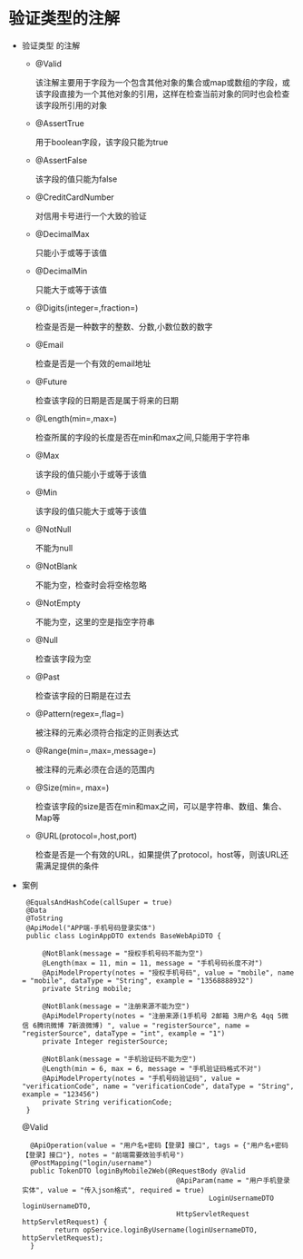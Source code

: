# 验证类型的注解

* 验证类型 的注解
   
  * @Valid
    
    该注解主要用于字段为一个包含其他对象的集合或map或数组的字段，或该字段直接为一个其他对象的引用，这样在检查当前对象的同时也会检查该字段所引用的对象
  
  * @AssertTrue	
    
    用于boolean字段，该字段只能为true  

  * @AssertFalse	
    
    该字段的值只能为false
    
  * @CreditCardNumber	
  
    对信用卡号进行一个大致的验证
  
  * @DecimalMax	
  
    只能小于或等于该值
  
  * @DecimalMin	
  
    只能大于或等于该值
   
  * @Digits(integer=,fraction=)	
  
     检查是否是一种数字的整数、分数,小数位数的数字

  * @Email	
  
    检查是否是一个有效的email地址

  * @Future	
  
    检查该字段的日期是否是属于将来的日期

  * @Length(min=,max=)	
  
    检查所属的字段的长度是否在min和max之间,只能用于字符串
   
  * @Max	
  
    该字段的值只能小于或等于该值
   
  * @Min	
    
    该字段的值只能大于或等于该值
   
  * @NotNull	
  
    不能为null
  
  * @NotBlank	
  
    不能为空，检查时会将空格忽略
   
  * @NotEmpty	
  
    不能为空，这里的空是指空字符串
   
   * @Null	
   
      检查该字段为空
   
   * @Past	
   
     检查该字段的日期是在过去
   
   * @Pattern(regex=,flag=)	
   
     被注释的元素必须符合指定的正则表达式
    
   * @Range(min=,max=,message=)	
   
     被注释的元素必须在合适的范围内

   * @Size(min=, max=)	
    
     检查该字段的size是否在min和max之间，可以是字符串、数组、集合、Map等

   * @URL(protocol=,host,port)
    
     检查是否是一个有效的URL，如果提供了protocol，host等，则该URL还需满足提供的条件

* 案例
  
   ```
    @EqualsAndHashCode(callSuper = true)
    @Data
    @ToString
    @ApiModel("APP端-手机号码登录实体")
    public class LoginAppDTO extends BaseWebApiDTO {
    
        @NotBlank(message = "授权手机号码不能为空")
        @Length(max = 11, min = 11, message = "手机号码长度不对")
        @ApiModelProperty(notes = "授权手机号码", value = "mobile", name = "mobile", dataType = "String", example = "13568888932")
        private String mobile;
    
        @NotBlank(message = "注册来源不能为空")
        @ApiModelProperty(notes = "注册来源(1手机号 2邮箱 3用户名 4qq 5微信 6腾讯微博 7新浪微博) ", value = "registerSource", name = "registerSource", dataType = "int", example = "1")
        private Integer registerSource;
    
        @NotBlank(message = "手机验证码不能为空")
        @Length(min = 6, max = 6, message = "手机验证码格式不对")
        @ApiModelProperty(notes = "手机号码验证码", value = "verificationCode", name = "verificationCode", dataType = "String", example = "123456")
        private String verificationCode;
    }

  ```
  
  @Valid
  
  ```
    @ApiOperation(value = "用户名+密码【登录】接口", tags = {"用户名+密码【登录】接口"}, notes = "前端需要效验手机号")
    @PostMapping("login/username")
    public TokenDTO loginByMobile2Web(@RequestBody @Valid
                                        @ApiParam(name = "用户手机登录实体", value = "传入json格式", required = true)
                                                LoginUsernameDTO loginUsernameDTO,
                                        HttpServletRequest httpServletRequest) {
          return opService.loginByUsername(loginUsernameDTO, httpServletRequest);
    }
  ```